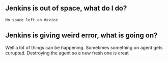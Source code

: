 ## Jenkins is out of space, what do I do?
`No space left on device`

## Jenkins is giving weird error, what is going on?
Well a lot of things can be happening. Sometimes something on agent gets curupted. Destroying the agent so a new fresh one is creat
<!--stackedit_data:
eyJoaXN0b3J5IjpbLTE3NzMyMTg1MDNdfQ==
-->